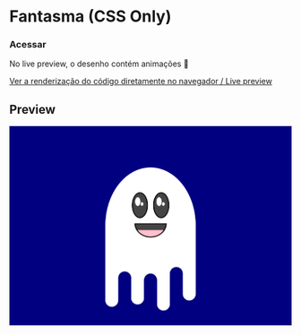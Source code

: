 # Fantasma (CSS Only)

### Acessar
No live preview, o desenho contém animações 🤙

[Ver a renderização do código diretamente no navegador / Live preview](https://natalia-fs.github.io/aprendendo-css/halloween/ghost/)

## Preview
<div>
  <img src="preview.png" alt="Fantasma minimalista, com sorriso no rosto e olhos brilhantes">
</div>